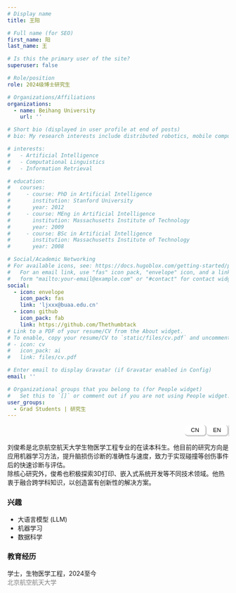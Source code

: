 ```yaml
---
# Display name
title: 王阳

# Full name (for SEO)
first_name: 阳
last_name: 王

# Is this the primary user of the site?
superuser: false

# Role/position
role: 2024级博士研究生

# Organizations/Affiliations
organizations:
  - name: Beihang University
    url: ''

# Short bio (displayed in user profile at end of posts)
# bio: My research interests include distributed robotics, mobile computing and programmable matter.

# interests:
#   - Artificial Intelligence
#   - Computational Linguistics
#   - Information Retrieval

# education:
#   courses:
#     - course: PhD in Artificial Intelligence
#       institution: Stanford University
#       year: 2012
#     - course: MEng in Artificial Intelligence
#       institution: Massachusetts Institute of Technology
#       year: 2009
#     - course: BSc in Artificial Intelligence
#       institution: Massachusetts Institute of Technology
#       year: 2008

# Social/Academic Networking
# For available icons, see: https://docs.hugoblox.com/getting-started/page-builder/#icons
#   For an email link, use "fas" icon pack, "envelope" icon, and a link in the
#   form "mailto:your-email@example.com" or "#contact" for contact widget.
social:
  - icon: envelope
    icon_pack: fas
    link: 'ljxxx@buaa.edu.cn'
  - icon: github
    icon_pack: fab
    link: https://github.com/Thethumbtack
# Link to a PDF of your resume/CV from the About widget.
# To enable, copy your resume/CV to `static/files/cv.pdf` and uncomment the lines below.
# - icon: cv
#   icon_pack: ai
#   link: files/cv.pdf

# Enter email to display Gravatar (if Gravatar enabled in Config)
email: ''

# Organizational groups that you belong to (for People widget)
#   Set this to `[]` or comment out if you are not using People widget.
user_groups:
  - Grad Students | 研究生
---
```


<style>
.tabs {
  display: flex;
  flex-direction: row;       /* 横向排列 */
  justify-content: flex-end; /* 按钮靠右 */
  border-right: 1px solid #ccc; /* 浅灰色右边框 */
  width: 100%;
}

.tablink {
  border: 3px solid #ccc; /* 浅灰色边框 */
  border-left: none;
  border-top: none;
  padding:  4px 1px;
  cursor: pointer;
  width: 50px;
  font-size: 13px;
  text-align: center;
  background-color: white;
  font-family: "Arial Rounded MT Bold", sans-serif;
  border-radius: 8px;
}
</style>

<div class="tabs">
  <button class="tablink" onclick="openTab('cn')">CN</button>
  <button class="tablink" onclick="openTab('en')">EN</button>
</div>


<!-- 中文版本 -->
<div id="cn" class="tabcontent" style="display:block;">

  <p>
    刘俊希是北京航空航天大学生物医学工程专业的在读本科生。他目前的研究方向是应用机器学习方法，提升脑损伤诊断的准确性与速度，致力于实现碰撞等创伤事件后的快速诊断与评估。<br>
    除核心研究外，俊希也积极探索3D打印、嵌入式系统开发等不同技术领域。他热衷于融合跨学科知识，以创造富有创新性的解决方案。
  </p>

  <h3>兴趣</h3>
  <ul>
    <li>大语言模型 (LLM)</li>
    <li>机器学习</li>
    <li>数据科学</li>
  </ul>

  <h3>教育经历</h3>

<div>
  <p><i class="fas fa-graduation-cap"></i> 学士，生物医学工程，2024至今<br>
  <span style="color:gray;">北京航空航天大学</span></p>
</div>


</div>


<!-- 英文版本 -->
<div id="en" class="tabcontent" style="display:none;">
  <p>
    Junxi Liu is an undergraduate student majoring in Biomedical Engineering at Beihang University. His current research focuses on applying machine learning techniques to enhance the accuracy and speed of brain injury diagnosis, with a particular emphasis on enabling rapid assessment after traumatic impacts such as collisions.<br>
    Beyond his primary research, Junxi is also actively exploring various interdisciplinary fields, including 3D printing and embedded systems development. He is passionate about leveraging diverse technologies to create innovative solutions.
  </p>

  <h3>Interests</h3>
  <ul>
    <li>Computational Science</li>
    <li>Sports</li>
  </ul>

  <h3>Education</h3>

<div>
  <p><i class="fas fa-graduation-cap"></i> BSc in Biomedical Engineering, 2023-Present<br>
  <span style="color:gray;">Beihang University</span></p>
</div>

</div>

<script>
function openTab(tabName) {
  var i, x;
  x = document.getElementsByClassName("tabcontent");
  for (i = 0; i < x.length; i++) {
    x[i].style.display = "none";
  }
  document.getElementById(tabName).style.display = "block";
}
</script>


